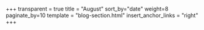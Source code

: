 +++
transparent = true
title = "August"
sort_by="date"
weight=8
paginate_by=10
template = "blog-section.html"
insert_anchor_links = "right"
+++
